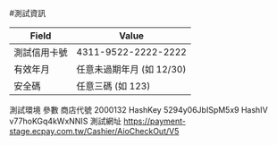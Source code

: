 


#測試資訊

| Field  | Value               |
| ------ | ------------------- |
| 測試信用卡號 | 4311-9522-2222-2222 |
| 有效年月   | 任意未過期年月 (如 12/30)   |
| 安全碼    | 任意三碼 (如 123)        |

測試環境	參數
商店代號	2000132
HashKey	5294y06JbISpM5x9
HashIV	v77hoKGq4kWxNNIS
測試網址	https://payment-stage.ecpay.com.tw/Cashier/AioCheckOut/V5